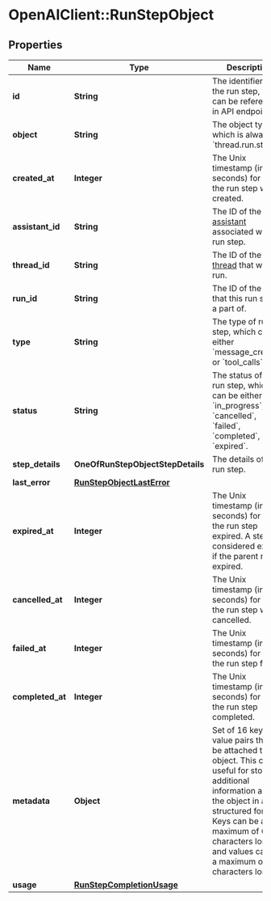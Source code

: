 # OpenAIClient::RunStepObject

## Properties
Name | Type | Description | Notes
------------ | ------------- | ------------- | -------------
**id** | **String** | The identifier of the run step, which can be referenced in API endpoints. | 
**object** | **String** | The object type, which is always &#x60;thread.run.step&#x60;. | 
**created_at** | **Integer** | The Unix timestamp (in seconds) for when the run step was created. | 
**assistant_id** | **String** | The ID of the [assistant](/docs/api-reference/assistants) associated with the run step. | 
**thread_id** | **String** | The ID of the [thread](/docs/api-reference/threads) that was run. | 
**run_id** | **String** | The ID of the [run](/docs/api-reference/runs) that this run step is a part of. | 
**type** | **String** | The type of run step, which can be either &#x60;message_creation&#x60; or &#x60;tool_calls&#x60;. | 
**status** | **String** | The status of the run step, which can be either &#x60;in_progress&#x60;, &#x60;cancelled&#x60;, &#x60;failed&#x60;, &#x60;completed&#x60;, or &#x60;expired&#x60;. | 
**step_details** | **OneOfRunStepObjectStepDetails** | The details of the run step. | 
**last_error** | [**RunStepObjectLastError**](RunStepObjectLastError.md) |  | 
**expired_at** | **Integer** | The Unix timestamp (in seconds) for when the run step expired. A step is considered expired if the parent run is expired. | 
**cancelled_at** | **Integer** | The Unix timestamp (in seconds) for when the run step was cancelled. | 
**failed_at** | **Integer** | The Unix timestamp (in seconds) for when the run step failed. | 
**completed_at** | **Integer** | The Unix timestamp (in seconds) for when the run step completed. | 
**metadata** | **Object** | Set of 16 key-value pairs that can be attached to an object. This can be useful for storing additional information about the object in a structured format. Keys can be a maximum of 64 characters long and values can be a maximum of 512 characters long.  | 
**usage** | [**RunStepCompletionUsage**](RunStepCompletionUsage.md) |  | 

